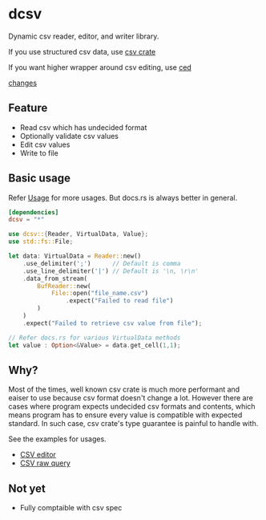 # dcsv

Dynamic csv reader, editor, and writer library.

If you use structured csv data, use [csv crate](https://crates.io/crates/csv)

If you want higher wrapper around csv editing, use [ced](https://crates.io/crates/ced)

[changes](./docs/change.md)

## Feature

- Read csv which has undecided format
- Optionally validate csv values
- Edit csv values
- Write to file

## Basic usage

Refer [Usage](./docs/usage.md) for more usages. But docs.rs is always better in general.

```toml
[dependencies]
dcsv = "*"
```

```rust
use dcsv::{Reader, VirtualData, Value};
use std::fs::File;

let data: VirtualData = Reader::new()
    .use_delimiter(';')      // Default is comma
    .use_line_delimiter('|') // Default is '\n, \r\n'
    .data_from_stream(
        BufReader::new(
            File::open("file_name.csv")
                .expect("Failed to read file")
        )
    )
    .expect("Failed to retrieve csv value from file");

// Refer docs.rs for various VirtualData methods
let value : Option<&Value> = data.get_cell(1,1);
```

## Why?

Most of the times, well known csv crate is much more performant and eaiser to
use because csv format doesn't change a lot. However there are cases where
program expects undecided csv formats and contents, which means program has to
ensure every value is compatible with expected standard. In such case, csv crate's
type guarantee is painful to handle with.

See the examples for usages.

- [CSV editor](https://github.com/simhyeon/ced)
- [CSV raw query](https://github.com/simhyeon/cindex)

## Not yet

- Fully comptaible with csv spec
